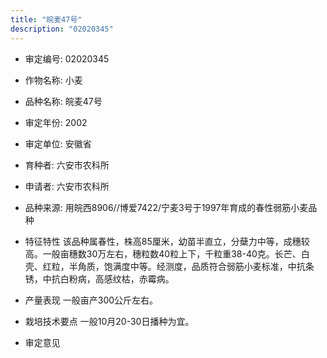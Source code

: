 ```yaml
---
title: "皖麦47号"
description: "02020345"
---
```

* 审定编号:  02020345

*  作物名称:  小麦

*  品种名称:  皖麦47号

*  审定年份:  2002

*  审定单位:  安徽省

* 育种者:  六安市农科所

*  申请者:  六安市农科所

*  品种来源:  用皖西8906//博爱7422/宁麦3号于1997年育成的春性弱筋小麦品种

*  特征特性
该品种属春性，株高85厘米，幼苗半直立，分蘖力中等，成穗较高。一般亩穗数30万左右，穗粒数40粒上下，千粒重38-40克。长芒、白壳、红粒，半角质，饱满度中等。经测度，品质符合弱筋小麦标准，中抗条锈，中抗白粉病，高感纹枯，赤霉病。

*  产量表现
一般亩产300公斤左右。

*  栽培技术要点
一般10月20-30日播种为宜。

*  审定意见

